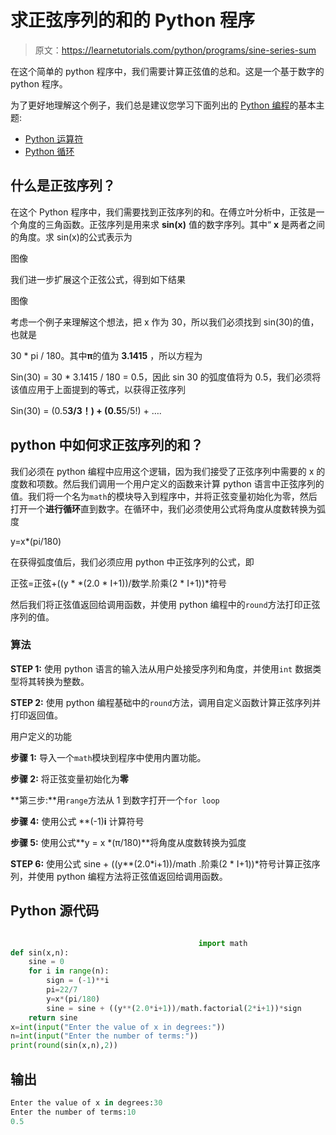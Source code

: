 # 求正弦序列的和的 Python 程序

> 原文：<https://learnetutorials.com/python/programs/sine-series-sum>

在这个简单的 python 程序中，我们需要计算正弦值的总和。这是一个基于数字的 python 程序。

为了更好地理解这个例子，我们总是建议您学习下面列出的 [Python 编程](../ "Python tutorial")的基本主题:

*   [Python 运算符](../../python/python-operators "operators in python")
*   [Python 循环](../../python/python-loop-tutorials "Loops in python")

## 什么是正弦序列？

在这个 Python 程序中，我们需要找到正弦序列的和。在傅立叶分析中，正弦是一个角度的三角函数。正弦序列是用来求 **sin(x)** 值的数字序列。其中“ **x** 是两者之间的角度。求 sin(x)的公式表示为

图像

我们进一步扩展这个正弦公式，得到如下结果

图像

考虑一个例子来理解这个想法，把 x 作为 30，所以我们必须找到 sin(30)的值，也就是

30 * pi / 180。其中**π**的值为 **3.1415** ，所以方程为

Sin(30) = 30 * 3.1415 / 180 = 0.5，因此 sin 30 的弧度值将为 0.5，我们必须将该值应用于上面提到的等式，以获得正弦序列

Sin(30) = (0.5**3/3！) + (0.5**5/5!) + ….

## python 中如何求正弦序列的和？

我们必须在 python 编程中应用这个逻辑，因为我们接受了正弦序列中需要的 x 的度数和项数。然后我们调用一个用户定义的函数来计算 python 语言中正弦序列的值。我们将一个名为`math`的模块导入到程序中，并将正弦变量初始化为零，然后打开一个**进行循环**直到数字。在循环中，我们必须使用公式将角度从度数转换为弧度

y=x*(pi/180)

在获得弧度值后，我们必须应用 python 中正弦序列的公式，即

正弦=正弦+((y * *(2.0 * I+1))/数学.阶乘(2 * I+1))*符号

然后我们将正弦值返回给调用函数，并使用 python 编程中的`round`方法打印正弦序列的值。

### 算法

**STEP 1:** 使用 python 语言的输入法从用户处接受序列和角度，并使用`int` 数据类型将其转换为整数。

**STEP 2:** 使用 python 编程基础中的`round`方法，调用自定义函数计算正弦序列并打印返回值。

用户定义的功能

**步骤 1:** 导入一个`math`模块到程序中使用内置功能。

**步骤 2:** 将正弦变量初始化为**零**

**第三步:**用`range`方法从 1 到数字打开一个`for loop`

**步骤 4:** 使用公式 **(-1)**i** 计算符号

**步骤 5:** 使用公式**y = x *(π/180)**将角度从度数转换为弧度

**STEP 6:** 使用公式 sine + ((y**(2.0*i+1))/math .阶乘(2 * I+1))*符号计算正弦序列，并使用 python 编程方法将正弦值返回给调用函数。

## Python 源代码

```py

                                          import math
def sin(x,n):
    sine = 0
    for i in range(n):
        sign = (-1)**i
        pi=22/7
        y=x*(pi/180)
        sine = sine + ((y**(2.0*i+1))/math.factorial(2*i+1))*sign
    return sine
x=int(input("Enter the value of x in degrees:"))
n=int(input("Enter the number of terms:"))
print(round(sin(x,n),2))

```

## 输出

```py
Enter the value of x in degrees:30
Enter the number of terms:10
0.5
```